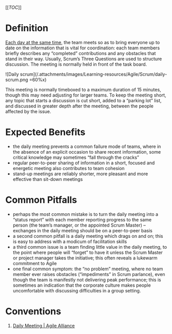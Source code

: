 [[_TOC_]]

# Definition

[Each day at the same time](https://www.agilealliance.org/glossary/daily-meeting/), the team meets so as to bring everyone up to date on the information that is vital for coordination: each team members briefly describes any “completed” contributions and any obstacles that stand in their way. Usually, Scrum’s Three Questions are used to structure discussion. The meeting is normally held in front of the task board.

![Daily scrum](/.attachments/images/Learning-resources/Agile/Scrum/daily-scrum.png =60%x)

This meeting is normally timeboxed to a maximum duration of 15 minutes, though this may need adjusting for larger teams. To keep the meeting short, any topic that starts a discussion is cut short, added to a “parking lot” list, and discussed in greater depth after the meeting, between the people affected by the issue.

# Expected Benefits

- the daily meeting prevents a common failure mode of teams, where in the absence of an explicit occasion to share recent information, some critical knowledge may sometimes “fall through the cracks”
- regular peer-to-peer sharing of information in a short, focused and energetic meeting also contributes to team cohesion
- stand-up meetings are reliably shorter, more pleasant and more effective than sit-down meetings

# Common Pitfalls

- perhaps the most common mistake is to turn the daily meeting into a “status report” with each member reporting progress to the same person (the team’s manager, or the appointed Scrum Master) – exchanges in the daily meeting should be on a peer-to-peer basis
- a second common pitfall is a daily meeting which drags on and on; this is easy to address with a modicum of facilitation skills
- a third common issue is a team finding little value in the daily meeting, to the point where people will “forget” to have it unless the Scrum Master or project manager takes the initiative; this often reveals a lukewarm commitment to Agile
- one final common symptom: the “no problem” meeting, where no team member ever raises obstacles (“impediments” in Scrum parlance), even though the team is manifestly not delivering peak performance; this is sometimes an indication that the corporate culture makes people uncomfortable with discussing difficulties in a group setting.

# Conventions

1. [Daily Meeting | Agile Alliance](https://www.agilealliance.org/glossary/daily-meeting/)